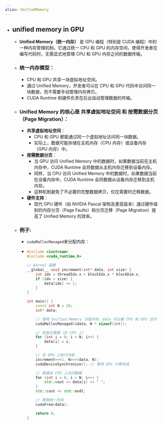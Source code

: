 ```yaml
---
alias: UnifiedMemory
---
```


- ## unified memory in GPU
	- **Unified Memory（统一内存）** 是 GPU 编程（特别是 CUDA 编程）中的一种内存管理机制。它通过统一 CPU 和 GPU 的内存空间，使得开发者在编写代码时，无需显式地管理 CPU 和 GPU 内存之间的数据传输。
	- ### **统一内存模型**：
		- CPU 和 GPU 共享一块虚拟地址空间。
		- 通过 Unified Memory，开发者可以在 CPU 和 GPU 代码中访问同一块数据，而不需要手动管理内存拷贝。
		- CUDA Runtime 和硬件负责在后台自动管理数据的传输。
	- ### Unified Memory 的核心是 **共享虚拟地址空间** 和 **按需数据分页（Page Migration）**：
		- **共享虚拟地址空间**：
			- CPU 和 GPU 都能通过同一个虚拟地址访问同一块数据。
			- 实际上，数据可能存储在主机内存（CPU 内存）或设备内存（GPU 内存）中。
		- **按需数据分页**：
			- 当 GPU 访问 Unified Memory 中的数据时，如果数据当前在主机内存中，CUDA Runtime 会将数据从主机内存迁移到设备内存。
			- 同样，当 CPU 访问 Unified Memory 中的数据时，如果数据当前在设备内存中，CUDA Runtime 会将数据从设备内存迁移到主机内存。
			- 这种机制避免了不必要的完整数据拷贝，仅在需要时迁移数据。
		- **硬件支持**：
			- 现代 GPU 硬件（如 NVIDIA Pascal 架构及更高版本）通过硬件级别的内存分页（Page Faults）和分页迁移（Page Migration）提高了 Unified Memory 的效率。
	- ### **例子**:
		- `cudaMallocManaged`来分配内存：
		- ```c++
		  #include <iostream>
		  #include <cuda_runtime.h>
		  
		  // Kernel 函数
		  __global__ void increment(int* data, int size) {
		      int idx = threadIdx.x + blockIdx.x * blockDim.x;
		      if (idx < size) {
		          data[idx] += 1;
		      }
		  }
		  
		  int main() {
		      const int N = 10;
		      int* data;
		  
		      // 使用 Unified Memory 分配内存，data 可以被 CPU 和 GPU 访问
		      cudaMallocManaged(&data, N * sizeof(int));
		  
		      // 初始化数据（在 CPU 上）
		      for (int i = 0; i < N; i++) {
		          data[i] = i;
		      }
		  
		      // 在 GPU 上执行内核
		      increment<<<1, N>>>(data, N);
		      cudaDeviceSynchronize(); // 等待 GPU 计算完成
		  
		      // 直接在 CPU 上访问数据
		      for (int i = 0; i < N; i++) {
		          std::cout << data[i] << " ";
		      }
		      std::cout << std::endl;
		  
		      // 释放统一内存
		      cudaFree(data);
		  
		      return 0;
		  }
		  ```